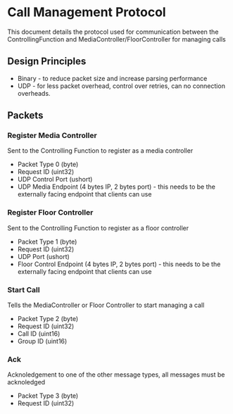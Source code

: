 # Call Management Protocol
This document details the protocol used for communication between the ControllingFunction and MediaController/FloorController for managing calls

## Design Principles
* Binary - to reduce packet size and increase parsing performance
* UDP - for less packet overhead, control over retries, can no connection overheads.

## Packets

### Register Media Controller
Sent to the Controlling Function to register as a media controller
* Packet Type 0 (byte)
* Request ID (uint32)
* UDP Control Port (ushort)
* UDP Media Endpoint (4 bytes IP, 2 bytes port) - this needs to be the externally facing endpoint that clients can use

### Register Floor Controller
Sent to the Controlling Function to register as a floor controller
* Packet Type 1 (byte)
* Request ID (uint32)
* UDP Port (ushort)
* Floor Control Endpoint (4 bytes IP, 2 bytes port) - this needs to be the externally facing endpoint that clients can use

### Start Call
Tells the MediaController or Floor Controller to start managing a call
* Packet Type 2 (byte)
* Request ID (uint32)
* Call ID (uint16)
* Group ID (uint16)

### Ack
Acknoledgement to one of the other message types, all messages must be acknoledged
* Packet Type 3 (byte)
* Request ID (uint32)

